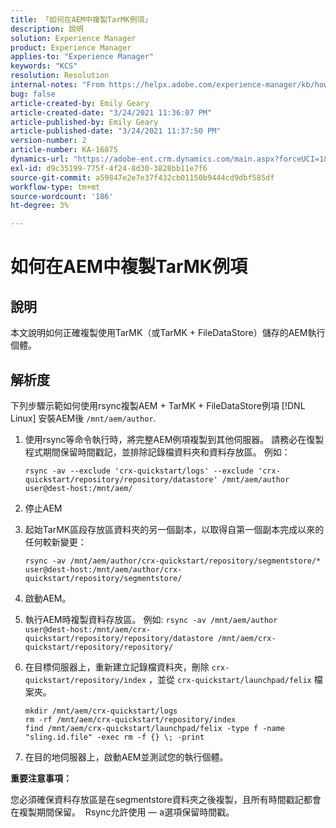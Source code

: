 ```yaml
---
title: 「如何在AEM中複製TarMK例項」
description: 說明
solution: Experience Manager
product: Experience Manager
applies-to: "Experience Manager"
keywords: "KCS"
resolution: Resolution
internal-notes: "From https://helpx.adobe.com/experience-manager/kb/how-to-clone-an-AEM-TarMK-instance-AEM.html"
bug: false
article-created-by: Emily Geary
article-created-date: "3/24/2021 11:36:07 PM"
article-published-by: Emily Geary
article-published-date: "3/24/2021 11:37:50 PM"
version-number: 2
article-number: KA-16875
dynamics-url: "https://adobe-ent.crm.dynamics.com/main.aspx?forceUCI=1&pagetype=entityrecord&etn=knowledgearticle&id=371b76b1-f98c-eb11-a812-000d3a58b9d1"
exl-id: d9c35199-775f-4f24-8d30-3828bb11e7f6
source-git-commit: a59847e2e7e37f432cb01150b9444cd9dbf585df
workflow-type: tm+mt
source-wordcount: '186'
ht-degree: 3%

---
```


# 如何在AEM中複製TarMK例項

## 說明

本文說明如何正確複製使用TarMK（或TarMK + FileDataStore）儲存的AEM執行個體。

## 解析度

下列步驟示範如何使用rsync複製AEM + TarMK + FileDataStore例項 [!DNL Linux] 安裝AEM後 `/mnt/aem/author`.

1. 使用rsync等命令執行時，將完整AEM例項複製到其他伺服器。 請務必在復製程式期間保留時間戳記，並排除記錄檔資料夾和資料存放區。 例如：

   ```
   rsync -av --exclude 'crx-quickstart/logs' --exclude 'crx-quickstart/repository/repository/datastore' /mnt/aem/author user@dest-host:/mnt/aem/
   ```

1. 停止AEM

1. 起始TarMK區段存放區資料夾的另一個副本，以取得自第一個副本完成以來的任何較新變更：

   ```
   rsync -av /mnt/aem/author/crx-quickstart/repository/segmentstore/* user@dest-host:/mnt/aem/author/crx-quickstart/repository/segmentstore/
   ```

1. 啟動AEM。

1. 執行AEM時複製資料存放區。 例如: `rsync -av /mnt/aem/author user@dest-host:/mnt/aem/crx-quickstart/repository/repository/datastore /mnt/aem/crx-quickstart/repository/repository/`

1. 在目標伺服器上，重新建立記錄檔資料夾，刪除 `crx-quickstart/repository/index` ，並從 `crx-quickstart/launchpad/felix` 檔案夾。

   ```
   mkdir /mnt/aem/crx-quickstart/logs
   rm -rf /mnt/aem/crx-quickstart/repository/index
   find /mnt/aem/crx-quickstart/launchpad/felix -type f -name "sling.id.file" -exec rm -f {} \; -print
   ```

1. 在目的地伺服器上，啟動AEM並測試您的執行個體。

<b>重要注意事項：</b>

您必須確保資料存放區是在segmentstore資料夾之後複製，且所有時間戳記都會在複製期間保留。  Rsync允許使用 — a選項保留時間戳。
